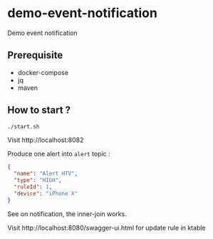 # demo-event-notification
Demo event notification

## Prerequisite

- docker-compose
- jq
- maven

## How to start ?

``` bash
./start.sh
```

Visit http://localhost:8082

Produce one alert into `alert` topic :
``` json
{
  "name": "Alert HTV",
  "type": "HIGH",
  "ruleId": 1,
  "device": "iPhone X"
}
```

See on notification, the inner-join works.

Visit http://localhost:8080/swagger-ui.html for update rule in ktable